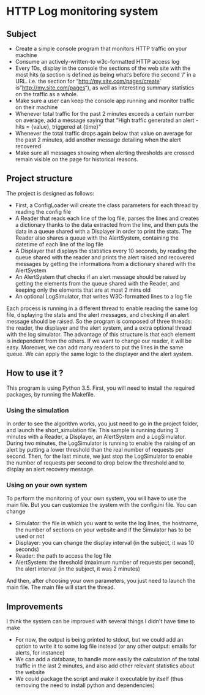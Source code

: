HTTP Log monitoring system
==========================

Subject
-------

-   Create a simple console program that monitors HTTP traffic on your machine
-   Consume an actively-written-to w3c-formatted HTTP access log
-   Every 10s, display in the console the sections of the web site with the most hits (a section is defined as being what’s before the second ‘/’ in a URL. i.e. the section for “<http://my.site.com/pages/create>’ is”<http://my.site.com/pages>“), as well as interesting summary statistics on the traffic as a whole.
-   Make sure a user can keep the console app running and monitor traffic on their machine
-   Whenever total traffic for the past 2 minutes exceeds a certain number on average, add a message saying that “High traffic generated an alert - hits = {value}, triggered at {time}”
-   Whenever the total traffic drops again below that value on average for the past 2 minutes, add another message detailing when the alert recovered
-   Make sure all messages showing when alerting thresholds are crossed remain visible on the page for historical reasons.

Project structure
-----------------

The project is designed as follows:

-   First, a ConfigLoader will create the class parameters for each thread by reading the config file
-   A Reader that reads each line of the log file, parses the lines and creates a dictionary thanks to the data extracted from the line, and then puts the data in a queue shared with a Displayer in order to print the stats. The Reader also shares a queue with the AlertSystem, containing the datetime of each line of the log file
-   A Displayer that displays the statistics every 10 seconds, by reading the queue shared with the reader and prints the alert raised and recovered messages by getting the informations from a dictionary shared with the AlertSystem
-   An AlertSystem that checks if an alert message should be raised by getting the elements from the queue shared with the Reader, and keeping only the elements that are at most 2 mins old
-   An optional LogSimulator, that writes W3C-formatted lines to a log file

Each process is running in a different thread to enable reading the same log file, displaying the stats and the alert messages, and checking if an alert message should be raised. So the program is composed of three threads: the reader, the displayer and the alert system, and a extra optional thread with the log simulator. The advantage of this structure is that each element is independent from the others. If we want to change our reader, it will be easy. Moreover, we can add many readers to put the lines in the same queue. We can apply the same logic to the displayer and the alert system.

How to use it ?
---------------

This program is using Python 3.5. First, you will need to install the required packages, by running the Makefile.

### Using the simulation

In order to see the algorithm works, you just need to go in the project folder, and launch the short\_simulation file. This sample is running during 3 minutes with a Reader, a Displayer, an AlertSystem and a LogSimulator. During two minutes, the LogSimulator is running to enable the raising of an alert by putting a lower threshold than the real number of requests per second. Then, for the last minute, we just stop the LogSimulator to enable the number of requests per second to drop below the threshold and to display an alert recovery message.

### Using on your own system

To perform the monitoring of your own system, you will have to use the main file. But you can customize the system with the config.ini file. You can change
-   Simulator: the file in which you want to write the log lines, the hostname, the number of sections on your website and if the Simulator has to be used or not
-   Displayer: you can change the display interval (in the subject, it was 10 seconds)
-   Reader: the path to access the log file
-   AlertSystem: the threshold (maximum number of requests per second), the alert interval (in the subject, it was 2 minutes)

And then, after choosing your own parameters, you just need to launch the main file. The main file will start the thread.

Improvements
------------

I think the system can be improved with several things I didn't have time to make
-   For now, the output is being printed to stdout, but we could add an option to write it to some log file instead (or any other output: emails for alerts, for instance)
-   We can add a database, to handle more easily the calculation of the total traffic in the last 2 minutes, and also add other relevant statistics about the website
-   We could package the script and make it executable by itself (thus removing the need to install python and dependencies)
